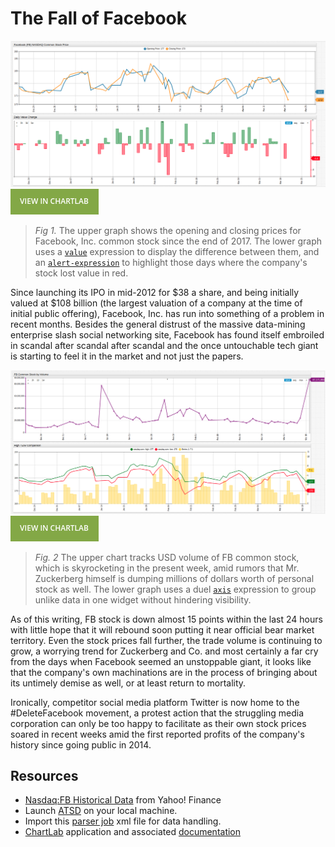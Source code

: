# The Fall of Facebook

![](./images/facebook-main.png)
[![](./images/button.png)](https://apps.axibase.com/chartlab/16b75650#fullscreen)

>*Fig 1.* The upper graph shows the opening and closing prices for Facebook, Inc. common stock since the end of 2017. The lower graph uses a [`value`](https://axibase.com/products/axibase-time-series-database/visualization/widgets/time-chart/) expression to display the difference between them, and an [`alert-expression`](https://axibase.com/products/axibase-time-series-database/visualization/widgets/time-chart/#tab-id-14) to highlight those days where the company's stock lost value in red.

Since launching its IPO in mid-2012 for $38 a share, and being initially valued at $108 billion (the largest valuation of a company at the time of initial public offering), Facebook, Inc. has run into something of a problem in recent months. Besides the general distrust of the massive data-mining enterprise slash social networking site, Facebook has found itself embroiled in scandal after scandal after scandal and the once untouchable tech giant is starting to feel it in the market and not just the papers.

![](./images/volume-compare.png)
[![](./images/button.png)](https://apps.axibase.com/chartlab/e2635247#fullscreen)

>*Fig. 2* The upper chart tracks USD volume of FB common stock, which is skyrocketing in the present week, amid rumors that Mr. Zuckerberg himself is dumping millions of dollars worth of personal stock as well. The lower graph uses a duel [`axis`](https://axibase.com/products/axibase-time-series-database/visualization/widgets/time-chart/#tab-id-2) expression to group unlike data in one widget without hindering visibility.

As of this writing, FB stock is down almost 15 points within the last 24 hours with little hope that it will rebound soon putting it near official bear market territory. Even the stock prices fall further, the trade volume is continuing to grow, a worrying trend for Zuckerberg and Co. and most certainly a far cry from the days when Facebook seemed an unstoppable giant, it looks like that the company's own machinations are in the process of bringing about its untimely demise as well, or at least return to mortality.

Ironically, competitor social media platform Twitter is now home to the #DeleteFacebook movement, a protest action that the struggling media corporation can only be too happy to facilitate as their own stock prices soared in recent weeks amid the first reported profits of the company's history since going public in 2014.

## Resources

* [Nasdaq:FB Historical Data](https://finance.yahoo.com/quote/FB/history?p=FB) from Yahoo! Finance
* Launch [ATSD](https://axibase.com/docs/atsd/installation/) on your local machine.
* Import this [parser job](./resources/parser-job.xml) xml file for data handling.
* [ChartLab](https://apps.axibase.com/) application and associated [documentation](https://axibase.com/products/axibase-time-series-database/visualization/widgets/)
